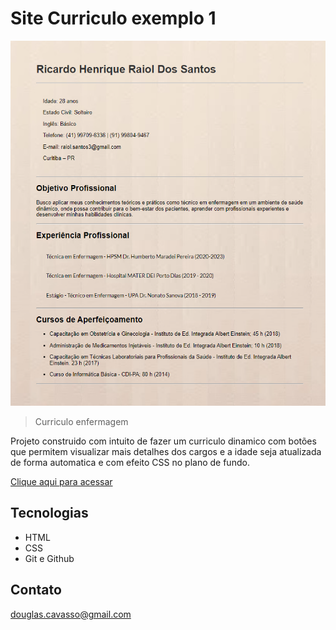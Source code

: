# Site Curriculo exemplo 1 
![preview](./.github/preview.png)

> Curriculo enfermagem

Projeto construido com intuito de fazer um curriculo dinamico com botões que 
permitem visualizar mais detalhes dos cargos e a idade seja atualizada de forma automatica e com efeito CSS no plano de fundo.

[ Clique aqui para acessar](https://douglascorreacavasso.github.io/Borboleta-Azul/)


## Tecnologias

- HTML
- CSS
- Git e Github

## Contato

douglas.cavasso@gmail.com